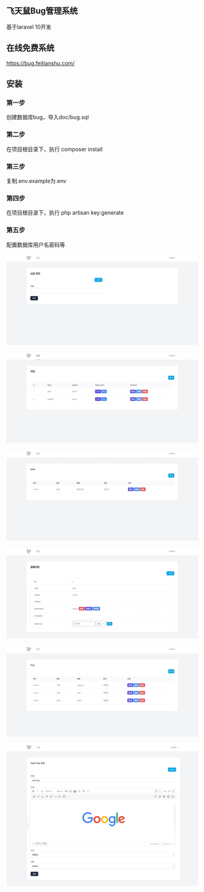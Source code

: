 ## 飞天鼠Bug管理系统
基于laravel 10开发 

## 在线免费系统
https://bug.feitianshu.com/

## 安装

### 第一步
创建数据库bug，导入doc/bug.sql

### 第二步
在项目根目录下，执行 composer install

### 第三步
复制.env.example为.env

### 第四步
在项目根目录下，执行 php artisan key:generate

### 第五步
配置数据库用户名密码等

![飞天鼠Bug管理系统](https://raw.githubusercontent.com/feitianshu-com/FtsBug/main/doc/0.png "飞天鼠Bug管理系统")

![飞天鼠Bug管理系统](https://raw.githubusercontent.com/feitianshu-com/FtsBug/main/doc/1.png "飞天鼠Bug管理系统")

![飞天鼠Bug管理系统](https://raw.githubusercontent.com/feitianshu-com/FtsBug/main/doc/2.png "飞天鼠Bug管理系统")

![飞天鼠Bug管理系统](https://raw.githubusercontent.com/feitianshu-com/FtsBug/main/doc/3.png "飞天鼠Bug管理系统")

![飞天鼠Bug管理系统](https://raw.githubusercontent.com/feitianshu-com/FtsBug/main/doc/4.png "飞天鼠Bug管理系统")

![飞天鼠Bug管理系统](https://raw.githubusercontent.com/feitianshu-com/FtsBug/main/doc/5.png "飞天鼠Bug管理系统")
